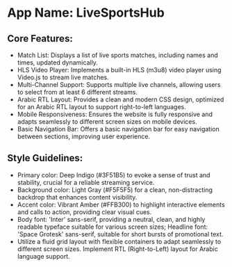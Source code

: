 # **App Name**: LiveSportsHub

## Core Features:

- Match List: Displays a list of live sports matches, including names and times, updated dynamically.
- HLS Video Player: Implements a built-in HLS (m3u8) video player using Video.js to stream live matches.
- Multi-Channel Support: Supports multiple live channels, allowing users to select from at least 6 different streams.
- Arabic RTL Layout: Provides a clean and modern CSS design, optimized for an Arabic RTL layout to support right-to-left languages.
- Mobile Responsiveness: Ensures the website is fully responsive and adapts seamlessly to different screen sizes on mobile devices.
- Basic Navigation Bar: Offers a basic navigation bar for easy navigation between sections, improving user experience.

## Style Guidelines:

- Primary color: Deep Indigo (#3F51B5) to evoke a sense of trust and stability, crucial for a reliable streaming service.
- Background color: Light Gray (#F5F5F5) for a clean, non-distracting backdrop that enhances content visibility. 
- Accent color: Vibrant Amber (#FFB300) to highlight interactive elements and calls to action, providing clear visual cues. 
- Body font: 'Inter' sans-serif, providing a neutral, clean, and highly readable typeface suitable for various screen sizes; Headline font: 'Space Grotesk' sans-serif, suitable for short bursts of promotional text. 
- Utilize a fluid grid layout with flexible containers to adapt seamlessly to different screen sizes. Implement RTL (Right-to-Left) layout for Arabic language support.